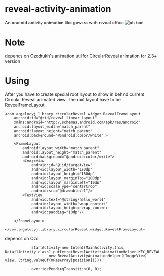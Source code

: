 # reveal-activity-animation
An android activity animation like gewara with reveal effect
![alt text](http://note.youdao.com/yws/res/8410/87BF8BFF7B2F4482BBFC044EEE6DCBA1)
# Note
depends on Ozodrukh's animation util for CircularReveal animation for 2.3+ version
# Using

After you have to create special root layout to show in behind current Circular Reveal animated view. The root layout have to be RevealFrameLayout

    <com.angelocyj.library.circularReveal.widget.RevealFrameLayout
        android:id="@+id/reveal_linear_layout"
        xmlns:android="http://schemas.android.com/apk/res/android"
        android:layout_width="match_parent"
        android:layout_height="match_parent"
        android:background="@android:color/white" >
    
        <FrameLayout
            android:layout_width="match_parent"
            android:layout_height="match_parent"
            android:background="@android:color/white">
            <ImageView
                android:id="@+id/targetView"
                android:layout_width="120dp"
                android:layout_height="180dp"
                android:layout_marginTop="100dp"
                android:layout_marginLeft="10dp"
                android:scaleType="centerCrop"
                android:src="@drawable/d1"/>
            <TextView
                android:text="@string/hello_world"
                android:layout_width="wrap_content"
                android:layout_height="wrap_content"
                android:padding="10dp"/>
    
        </FrameLayout>
    
    </com.angelocyj.library.circularReveal.widget.RevealFrameLayout>

depends on Ozo

                startActivity(new Intent(MainActivity.this, DetailActivity.class).putExtra(RevealActivityAnimationHelper.KEY_REVEAL_ACTIVITY_HELPER,
                        new RevealActivityAnimationHelper((ImageView) view, String.valueOf(mResArray[position]))));

                overridePendingTransition(0, 0);
